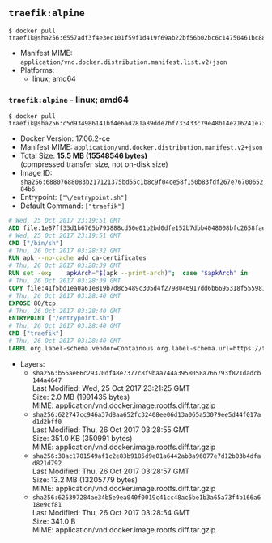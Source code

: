 ## `traefik:alpine`

```console
$ docker pull traefik@sha256:6557adf3f4e3ec101f59f1d419f69ab22bf56b02bc6c14750461bc8818061be0
```

-	Manifest MIME: `application/vnd.docker.distribution.manifest.list.v2+json`
-	Platforms:
	-	linux; amd64

### `traefik:alpine` - linux; amd64

```console
$ docker pull traefik@sha256:c5d934986141bf4e6ad281a89dde7bf733433c79e48b14e216241e73c19a7252
```

-	Docker Version: 17.06.2-ce
-	Manifest MIME: `application/vnd.docker.distribution.manifest.v2+json`
-	Total Size: **15.5 MB (15548546 bytes)**  
	(compressed transfer size, not on-disk size)
-	Image ID: `sha256:68807688083b217121375bd55c1b8c9f04ce58f150b83fdf267e7670065284b6`
-	Entrypoint: `["\/entrypoint.sh"]`
-	Default Command: `["traefik"]`

```dockerfile
# Wed, 25 Oct 2017 23:19:51 GMT
ADD file:1e87ff33d1b6765b793888cd50e01b2bd0dfe152b7dbb4048008bfc2658faea7 in / 
# Wed, 25 Oct 2017 23:19:51 GMT
CMD ["/bin/sh"]
# Thu, 26 Oct 2017 03:28:32 GMT
RUN apk --no-cache add ca-certificates
# Thu, 26 Oct 2017 03:28:39 GMT
RUN set -ex; 	apkArch="$(apk --print-arch)"; 	case "$apkArch" in 		armhf) arch='arm' ;; 		aarch64) arch='arm64' ;; 		x86_64) arch='amd64' ;; 		*) echo >&2 "error: unsupported architecture: $apkArch"; exit 1 ;; 	esac; 	apk add --no-cache --virtual .fetch-deps libressl; 	wget -O /usr/local/bin/traefik "https://github.com/containous/traefik/releases/download/v1.4.1/traefik_linux-$arch"; 	apk del .fetch-deps; 	chmod +x /usr/local/bin/traefik
# Thu, 26 Oct 2017 03:28:39 GMT
COPY file:41f5bd1ea0a61e819b7d8c5489c305d4f2798046917dd6b6695318f555981727 in / 
# Thu, 26 Oct 2017 03:28:40 GMT
EXPOSE 80/tcp
# Thu, 26 Oct 2017 03:28:40 GMT
ENTRYPOINT ["/entrypoint.sh"]
# Thu, 26 Oct 2017 03:28:40 GMT
CMD ["traefik"]
# Thu, 26 Oct 2017 03:28:40 GMT
LABEL org.label-schema.vendor=Containous org.label-schema.url=https://traefik.io org.label-schema.name=Traefik org.label-schema.description=A modern reverse-proxy org.label-schema.version=v1.4.1 org.label-schema.docker.schema-version=1.0
```

-	Layers:
	-	`sha256:b56ae66c29370df48e7377c8f9baa744a3958058a766793f821dadcb144a4647`  
		Last Modified: Wed, 25 Oct 2017 23:21:25 GMT  
		Size: 2.0 MB (1991435 bytes)  
		MIME: application/vnd.docker.image.rootfs.diff.tar.gzip
	-	`sha256:622747cc946a37d8aa652fc32408ee06d13a065a53079ee5d44f017ad1d2bff0`  
		Last Modified: Thu, 26 Oct 2017 03:28:55 GMT  
		Size: 351.0 KB (350991 bytes)  
		MIME: application/vnd.docker.image.rootfs.diff.tar.gzip
	-	`sha256:38ac1701549af1c2e83b9185d9e01a6442ab3a96077e7d12b03b4dfad821d792`  
		Last Modified: Thu, 26 Oct 2017 03:28:57 GMT  
		Size: 13.2 MB (13205779 bytes)  
		MIME: application/vnd.docker.image.rootfs.diff.tar.gzip
	-	`sha256:625397284ae34b5e9ea040f0019c41cc48ac5be1b3a65a73f4b166a618e9cf81`  
		Last Modified: Thu, 26 Oct 2017 03:28:54 GMT  
		Size: 341.0 B  
		MIME: application/vnd.docker.image.rootfs.diff.tar.gzip
